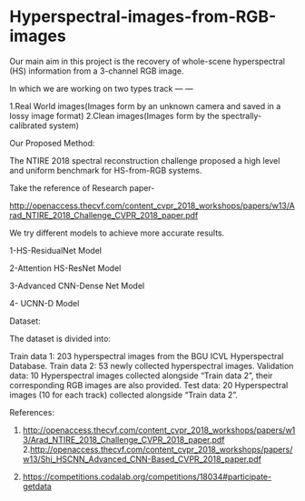 # Hyperspectral-images-from-RGB-images
Our main aim in this project is the recovery of whole-scene hyperspectral (HS) information from a 3-channel RGB image.

In which we are working on two types track — —

1.Real World images(Images form by an unknown camera and saved in a lossy image format)
2.Clean images(Images form by the spectrally-calibrated system)

Our Proposed Method:

The NTIRE 2018 spectral reconstruction challenge proposed a high level and uniform benchmark for HS-from-RGB systems.

Take the reference of Research paper-

http://openaccess.thecvf.com/content_cvpr_2018_workshops/papers/w13/Arad_NTIRE_2018_Challenge_CVPR_2018_paper.pdf

We try different models to achieve more accurate results.

1-HS-ResidualNet Model

2-Attention HS-ResNet Model

3-Advanced CNN-Dense Net Model

4- UCNN-D Model




Dataset:

   The dataset is divided into:

   Train data 1: 203 hyperspectral images from the BGU ICVL Hyperspectral Database.
   Train data 2: 53 newly collected hyperspectral images.
   Validation data: 10 Hyperspectral images collected alongside “Train data 2”, their corresponding RGB images are also provided.
   Test data: 20 Hyperspectral images (10 for each track) collected alongside “Train data 2”.





References:

1. http://openaccess.thecvf.com/content_cvpr_2018_workshops/papers/w13/Arad_NTIRE_2018_Challenge_CVPR_2018_paper.pdf
2.http://openaccess.thecvf.com/content_cvpr_2018_workshops/papers/w13/Shi_HSCNN_Advanced_CNN-Based_CVPR_2018_paper.pdf

3. https://competitions.codalab.org/competitions/18034#participate-getdata
